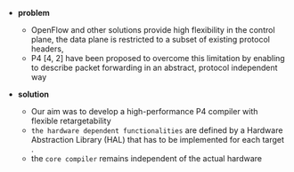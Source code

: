 - **problem**
  - OpenFlow and other solutions provide high flexibility in the control plane, the data plane is restricted to a subset of existing protocol headers,
  - P4 [4, 2] have been proposed to overcome this limitation by enabling to describe packet forwarding in an abstract, protocol independent way


- **solution**
  - Our aim was to develop a high-performance P4 compiler with flexible retargetability
  - `the hardware dependent functionalities` are defined by a Hardware Abstraction Library (HAL) that has to be implemented for each target .
  - the `core compiler` remains independent of the actual hardware
